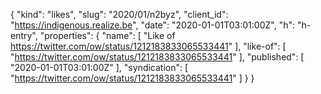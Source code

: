 {
  "kind": "likes",
  "slug": "2020/01/n2byz",
  "client_id": "https://indigenous.realize.be",
  "date": "2020-01-01T03:01:00Z",
  "h": "h-entry",
  "properties": {
    "name": [
      "Like of https://twitter.com/ow/status/1212183833065533441"
    ],
    "like-of": [
      "https://twitter.com/ow/status/1212183833065533441"
    ],
    "published": [
      "2020-01-01T03:01:00Z"
    ],
    "syndication": [
      "https://twitter.com/ow/status/1212183833065533441"
    ]
  }
}
